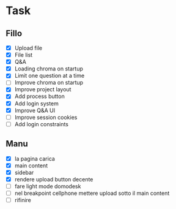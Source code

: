 # Task

## Fillo

- [x] Upload file
- [x] File list
- [x] Q&A
- [x] Loading chroma on startup
- [x] Limit one question at a time
- [ ] Improve chroma on startup
- [x] Improve project layout
- [x] Add process button
- [x] Add login system
- [x] Improve Q&A UI
- [ ] Improve session cookies
- [ ] Add login constraints

## Manu

- [x] la pagina carica
- [x] main content
- [x] sidebar
- [X] rendere upload button decente
- [ ] fare light mode domodesk
- [ ] nel breakpoint cellphone mettere upload sotto il main content
- [ ] rifinire
